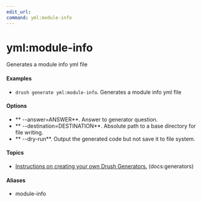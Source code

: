 ```yaml
---
edit_url: 
command: yml:module-info
---
```

# yml:module-info

Generates a module info yml file

#### Examples

- <code>drush generate yml:module-info</code>. Generates a module info yml file

#### Options

- ** --answer=ANSWER**. Answer to generator question.
- ** --destination=DESTINATION**. Absolute path to a base directory for file writing.
- ** --dry-run**. Output the generated code but not save it to file system.

#### Topics

- [Instructions on creating your own Drush Generators.](../../vendor/drush/drush/docs/generators.md) (docs:generators)

#### Aliases

- module-info


